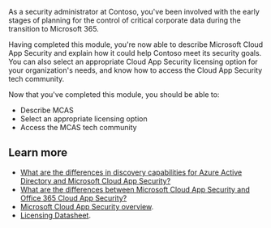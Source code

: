 As a security administrator at Contoso, you've been involved with the early stages of planning for the control of critical corporate data during the transition to Microsoft 365.

Having completed this module, you're now able to describe Microsoft Cloud App Security and explain how it could help Contoso meet its security goals. You can also select an appropriate Cloud App Security licensing option for your organization's needs, and know how to access the Cloud App Security tech community.

Now that you've completed this module, you should be able to:

- Describe MCAS
- Select an appropriate licensing option
- Access the MCAS tech community

## Learn more

- [What are the differences in discovery capabilities for Azure Active Directory and Microsoft Cloud App Security?](/cloud-app-security/editions-cloud-app-security-aad?azure-portal=true)
- [What are the differences between Microsoft Cloud App Security and Office 365 Cloud App Security?](/cloud-app-security/editions-cloud-app-security-o365?azure-portal=true)
- [Microsoft Cloud App Security overview](/cloud-app-security/what-is-cloud-app-security?azure-portal=true).
- [Licensing Datasheet](https://query.prod.cms.rt.microsoft.com/cms/api/am/binary/RE2NXYO?azure-portal=true).
